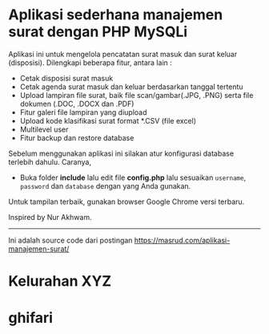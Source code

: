 # Aplikasi sederhana manajemen surat dengan PHP MySQLi

Aplikasi ini untuk mengelola pencatatan surat masuk dan surat keluar (disposisi). Dilengkapi beberapa fitur, antara lain :

- Cetak disposisi surat masuk
- Cetak agenda surat masuk dan keluar berdasarkan tanggal tertentu
- Upload lampiran file surat, baik file scan/gambar(.JPG, .PNG) serta file dokumen (.DOC, .DOCX dan .PDF)
- Fitur galeri file lampiran yang diupload
- Upload kode klasifikasi surat format *.CSV (file excel)
- Multilevel user
- Fitur backup dan restore database

Sebelum menggunakan aplikasi ini silakan atur konfigurasi database terlebih dahulu. Caranya,

- Buka folder **include** lalu edit file **config.php** lalu sesuaikan `username`, `password` dan `database` dengan yang Anda gunakan.

Untuk tampilan terbaik, gunakan browser Google Chrome versi terbaru.

Inspired by Nur Akhwam.

---

Ini adalah source code dari postingan https://masrud.com/aplikasi-manajemen-surat/
# Kelurahan XYZ
# ghifari
